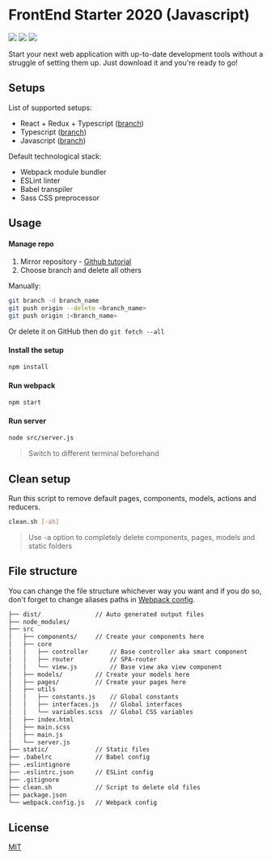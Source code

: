 # FrontEnd Starter 2020 (Javascript)
![](https://img.shields.io/github/package-json/dependency-version/EgorBedov/FrontEnd-Starter/dev/webpack?logo=webpack) ![](https://img.shields.io/github/package-json/dependency-version/EgorBedov/FrontEnd-Starter/dev/eslint?logo=eslint) ![](https://img.shields.io/github/package-json/dependency-version/EgorBedov/FrontEnd-Starter/dev/sass?logo=sass)

Start your next web application with up-to-date development tools without a struggle of setting them up. Just download it and you're ready to go!

## Setups
List of supported setups:
* React + Redux + Typescript ([branch](/../../tree/React-Redux-TS/))
* Typescript ([branch](/../../tree/TS/))
* Javascript ([branch](/../../tree/JS/))

Default technological stack:
* Webpack module bundler
* ESLint linter
* Babel transpiler
* Sass CSS preprocessor

## Usage
#### Manage repo
1) Mirror repository - [Github tutorial](https://docs.github.com/en/github/creating-cloning-and-archiving-repositories/duplicating-a-repository)
2) Choose branch and delete all others 

Manually:
```bash
git branch -d branch_name
git push origin --delete <branch_name>
git push origin :<branch_name>
```
Or delete it on GitHub then do `git fetch --all`
#### Install the setup
```bash
npm install
```

#### Run webpack
```bash
npm start
```

#### Run server
```bash
node src/server.js
```
> Switch to different terminal beforehand

## Clean setup
Run this script to remove default pages, components, models, actions and reducers.
```bash
clean.sh [-ah]
```
> Use -a option to completely delete components, pages, models and static folders

## File structure
You can change the file structure whichever way you want and if you do so, don't forget to change aliases paths in [Webpack config](../blob/JS/webpack.config.json).
```bash
├── dist/               // Auto generated output files
├── node_modules/
├── src
│   ├── components/     // Create your components here
│   ├── core
│   │   ├── controller      // Base controller aka smart component
│   │   ├── router          // SPA-router
│   │   └── view.js         // Base view aka view component
│   ├── models/         // Create your models here
│   ├── pages/          // Create your pages here
│   ├── utils
│   │   ├── constants.js    // Global constants
│   │   ├── interfaces.js   // Global interfaces
│   │   └── variables.scss  // Global CSS variables
│   ├── index.html
│   ├── main.scss
│   ├── main.js
│   └── server.js
├── static/             // Static files
├── .babelrc            // Babel config
├── .eslintignore
├── .eslintrc.json      // ESLint config
├── .gitignore
├── clean.sh            // Script to delete old files
├── package.json
└── webpack.config.js   // Webpack config
```

## License
[MIT](LICENSE)
